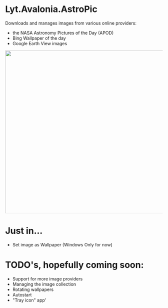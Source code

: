 # Lyt.Avalonia.AstroPic
Downloads and manages images from various online providers: 

- the NASA Astronomy Pictures of the Day (APOD) 
- Bing Wallpaper of the day 
- Google Earth View images

<p align="left"><img src="AstroPicScreenshot.png" height="520"/>

# Just in...

- Set image as Wallpaper (Windows Only for now)

# TODO's, hopefully coming soon: 

- Support for more image providers 
- Managing the image collection 
- Rotating wallpapers
- Autostart 
- "Tray icon" app'